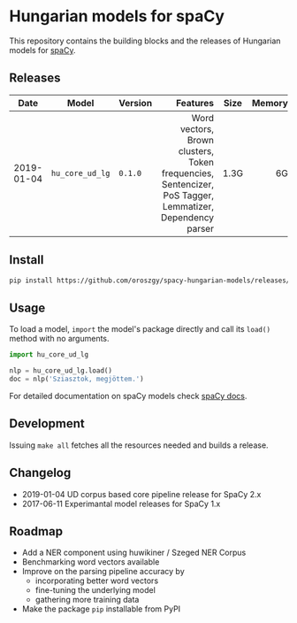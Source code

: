 # Hungarian models for spaCy

This repository contains the building blocks and the releases of Hungarian models for [spaCy](https://spacy.io). 
## Releases

| Date | Model | Version | Features | Size | Memory | License | Info |
| --- | --- | --- | ---: | --- | ---: | ---: | --- |
| 2019-01-04 | `hu_core_ud_lg` | `0.1.0` | Word vectors, Brown clusters, Token frequencies, Sentencizer, PoS Tagger, Lemmatizer, Dependency parser | 1.3G | 6G | <a rel="license" href="https://creativecommons.org/licenses/by-nc-sa/4.0/"><img alt="Creative Commons License" style="border-width:0" src="https://i.creativecommons.org/l/by-nc-sa/4.0/88x31.png" /></a> | [![][i]][i-hu_core_ud_lg-0.1.0] [![][dl]][hu_core_ud_lg-0.1.0]

[hu_core_ud_lg-0.1.0]: https://github.com/oroszgy/spacy-hungarian-models/releases/download/hu_core_ud_lg-0.1.0/hu_core_ud_lg-0.1.0-py3-none-any.whl
[i-hu_core_ud_lg-0.1.0]: https://github.com/oroszgy/spacy-hungarian-models/releases/hu_core_ud_lg-0.1.0


[dl]: http://i.imgur.com/gQvPgr0.png
[i]: http://i.imgur.com/OpLOcKn.png

## Install

```bash
pip install https://github.com/oroszgy/spacy-hungarian-models/releases/download/hu_core_ud_lg-0.1.0/hu_core_ud_lg-0.1.0-py3-none-any.whl  
```

## Usage

To load a model, `import` the model's package directly and
call its `load()` method with no arguments.

```python
import hu_core_ud_lg

nlp = hu_core_ud_lg.load()
doc = nlp('Sziasztok, megjöttem.')
```

For detailed documentation on spaCy models check [spaCy docs](https://spacy.io/usage/processing-pipelines).

## Development

Issuing `make all` fetches all the resources needed and builds a release.

## Changelog

- 2019-01-04 UD corpus based core pipeline release for SpaCy 2.x
- 2017-06-11 Experimantal model releases for SpaCy 1.x

## Roadmap

- Add a NER component using huwikiner / Szeged NER Corpus
- Benchmarking word vectors available
- Improve on the parsing pipeline accuracy by
   - incorporating better word vectors
   - fine-tuning the underlying model
   - gathering more training data
- Make the package `pip` installable from PyPI
